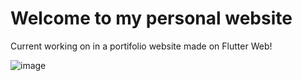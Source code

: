 # Welcome to my personal website

Current working on in a portifolio website made on Flutter Web!

![image](https://user-images.githubusercontent.com/62678763/152708178-7d8d1232-68e7-4696-8ad8-a73bd2b16bb6.png)
